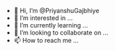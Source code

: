 - 👋 Hi, I’m @PriyanshuGajbhiye
- 👀 I’m interested in ...
- 🌱 I’m currently learning ...
- 💞️ I’m looking to collaborate on ...
- 📫 How to reach me ...

<!---
PriyanshuGajbhiye/PriyanshuGajbhiye is a ✨ special ✨ repository because its `README.md` (this file) appears on your GitHub profile.
You can click the Preview link to take a look at your changes.
--->
